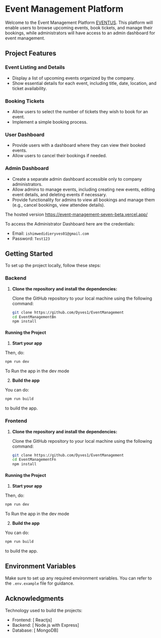 # Event Management Platform

Welcome to the Event Management Platform [EVENTUS](https://event-management-seven-beta.vercel.app/). This platform will enable users to browse upcoming events, book tickets, and manage their bookings, while administrators will have access to an admin dashboard for event management.

## Project Features

### Event Listing and Details
- Display a list of upcoming events organized by the company.
- Show essential details for each event, including title, date, location, and ticket availability.

### Booking Tickets
- Allow users to select the number of tickets they wish to book for an event.
- Implement a simple booking process.

### User Dashboard
- Provide users with a dashboard where they can view their booked events.
- Allow users to cancel their bookings if needed.

### Admin Dashboard
- Create a separate admin dashboard accessible only to company administrators.
- Allow admins to manage events, including creating new events, editing event details, and deleting events if necessary.
- Provide functionality for admins to view all bookings and manage them (e.g., cancel bookings, view attendee details).

The hosted version https://event-management-seven-beta.vercel.app/ 

To access the Administrator Dashboard here are the credentials:
- Email: `ishimwedidieryves01@gmail.com`
- Password: `Test123`


## Getting Started
To set up the project locally, follow these steps:

### Backend

1. **Clone the repository and install the dependencies:**

   Clone the GitHub repository to your local machine using the following command:

   ```bash
   git clone https://github.com/Dyves1/EventManagement
   cd EventManagementBn
   npm install

   ```



#### Running the Project

  1. **Start your app**

   Then, do:

   ```bash
   npm run dev
  ```

  To Run the app in the dev mode

  2. **Build the app**

   You can do:

   ```bash
   npm run build

  ```

  to build the app.

### Frontend
1. **Clone the repository and install the dependencies:**

   Clone the GitHub repository to your local machine using the following command:

   ```bash
   git clone https://github.com/Dyves1/EventManagement
   cd EventManagementFn
   npm install

   ```



#### Running the Project

  1. **Start your app**

   Then, do:

   ```bash
   npm run dev
  ```

  To Run the app in the dev mode

  2. **Build the app**

   You can do:

   ```bash
   npm run build

  ```

  to build the app.


## Environment Variables
Make sure to set up any required environment variables. You can refer to the `.env.example` file for guidance.

## Acknowledgments

Technology used to build the projects: 
- Frontend: [ Reactjs]
- Backend: [ Node.js with Express]
- Database: [ MongoDB]

